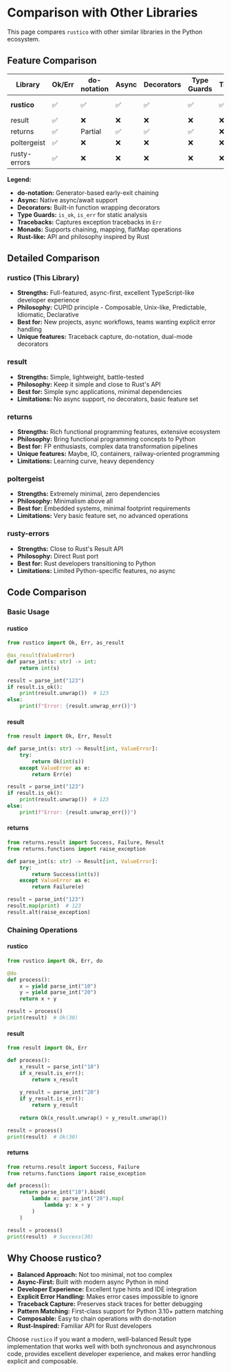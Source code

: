 # Comparison with Other Libraries

This page compares `rustico` with other similar libraries in the Python ecosystem.

## Feature Comparison

| Library         | Ok/Err | do-notation | Async | Decorators | Type Guards | Tracebacks | Type Hints | Monads | Rust-like | Philosophy      | Size  |
|-----------------|--------|-------------|-------|------------|-------------|------------|------------|--------|-----------|-----------------|-------|
| **rustico**     | ✅     | ✅          | ✅    | ✅         | ✅          | ✅         | ✅         | ✅     | ✅        | CUPID, explicit | Small |
| result          | ✅     | ❌          | ❌    | ❌         | ❌          | ❌         | ✅         | Partial| ✅        | Simplicity      | Tiny  |
| returns         | ✅     | Partial     | ✅    | ✅         | ✅          | ❌         | ✅         | ✅     | Partial   | Functional      | Large |
| poltergeist     | ✅     | ❌          | ❌    | ❌         | ❌          | ❌         | ✅         | ❌     | ✅        | Minimalism      | Tiny  |
| rusty-errors    | ✅     | ❌          | ❌    | ❌         | ❌          | ❌         | ✅         | Partial| ✅        | Rust-inspired   | Small |

**Legend:**

- **do-notation:** Generator-based early-exit chaining
- **Async:** Native async/await support
- **Decorators:** Built-in function wrapping decorators
- **Type Guards:** `is_ok`, `is_err` for static analysis
- **Tracebacks:** Captures exception tracebacks in `Err`
- **Monads:** Supports chaining, mapping, flatMap operations
- **Rust-like:** API and philosophy inspired by Rust

## Detailed Comparison

### **rustico** (This Library)

- **Strengths:** Full-featured, async-first, excellent TypeScript-like developer experience
- **Philosophy:** CUPID principle - Composable, Unix-like, Predictable, Idiomatic, Declarative
- **Best for:** New projects, async workflows, teams wanting explicit error handling
- **Unique features:** Traceback capture, do-notation, dual-mode decorators

### **result**

- **Strengths:** Simple, lightweight, battle-tested
- **Philosophy:** Keep it simple and close to Rust's API
- **Best for:** Simple sync applications, minimal dependencies
- **Limitations:** No async support, no decorators, basic feature set

### **returns**

- **Strengths:** Rich functional programming features, extensive ecosystem
- **Philosophy:** Bring functional programming concepts to Python
- **Best for:** FP enthusiasts, complex data transformation pipelines
- **Unique features:** Maybe, IO, containers, railway-oriented programming
- **Limitations:** Learning curve, heavy dependency

### **poltergeist**

- **Strengths:** Extremely minimal, zero dependencies
- **Philosophy:** Minimalism above all
- **Best for:** Embedded systems, minimal footprint requirements
- **Limitations:** Very basic feature set, no advanced operations

### **rusty-errors**

- **Strengths:** Close to Rust's Result API
- **Philosophy:** Direct Rust port
- **Best for:** Rust developers transitioning to Python
- **Limitations:** Limited Python-specific features, no async

## Code Comparison

### Basic Usage

#### rustico

```python
from rustico import Ok, Err, as_result

@as_result(ValueError)
def parse_int(s: str) -> int:
    return int(s)

result = parse_int("123")
if result.is_ok():
    print(result.unwrap())  # 123
else:
    print(f"Error: {result.unwrap_err()}")
```

#### result

```python
from result import Ok, Err, Result

def parse_int(s: str) -> Result[int, ValueError]:
    try:
        return Ok(int(s))
    except ValueError as e:
        return Err(e)

result = parse_int("123")
if result.is_ok():
    print(result.unwrap())  # 123
else:
    print(f"Error: {result.unwrap_err()}")
```

#### returns

```python
from returns.result import Success, Failure, Result
from returns.functions import raise_exception

def parse_int(s: str) -> Result[int, ValueError]:
    try:
        return Success(int(s))
    except ValueError as e:
        return Failure(e)

result = parse_int("123")
result.map(print)  # 123
result.alt(raise_exception)
```

### Chaining Operations

#### rustico

```python
from rustico import Ok, Err, do

@do
def process():
    x = yield parse_int("10")
    y = yield parse_int("20")
    return x + y

result = process()
print(result)  # Ok(30)
```

#### result

```python
from result import Ok, Err

def process():
    x_result = parse_int("10")
    if x_result.is_err():
        return x_result
    
    y_result = parse_int("20")
    if y_result.is_err():
        return y_result
    
    return Ok(x_result.unwrap() + y_result.unwrap())

result = process()
print(result)  # Ok(30)
```

#### returns

```python
from returns.result import Success, Failure
from returns.functions import raise_exception

def process():
    return parse_int("10").bind(
        lambda x: parse_int("20").map(
            lambda y: x + y
        )
    )

result = process()
print(result)  # Success(30)
```

## Why Choose rustico?

- **Balanced Approach:** Not too minimal, not too complex
- **Async-First:** Built with modern async Python in mind
- **Developer Experience:** Excellent type hints and IDE integration
- **Explicit Error Handling:** Makes error cases impossible to ignore
- **Traceback Capture:** Preserves stack traces for better debugging
- **Pattern Matching:** First-class support for Python 3.10+ pattern matching
- **Composable:** Easy to chain operations with do-notation
- **Rust-Inspired:** Familiar API for Rust developers

Choose `rustico` if you want a modern, well-balanced Result type implementation that works well with both synchronous and asynchronous code, provides excellent developer experience, and makes error handling explicit and composable.
